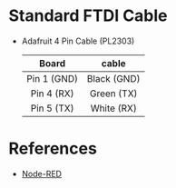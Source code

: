 

Standard FTDI Cable 
===================

- Adafruit 4 Pin Cable (PL2303)

  | **Board**    |  **cable**  |
  |:------------:|:-----------:|
  | Pin 1 (GND)  | Black (GND) |
  | Pin 4 (RX)   | Green (TX)  |
  | Pin 5 (TX)   | White (RX)  |



References    
==========

- [Node-RED](Node-RED)



[Node-RED]: https://nodered.org/docs/hardware/beagleboneblack


